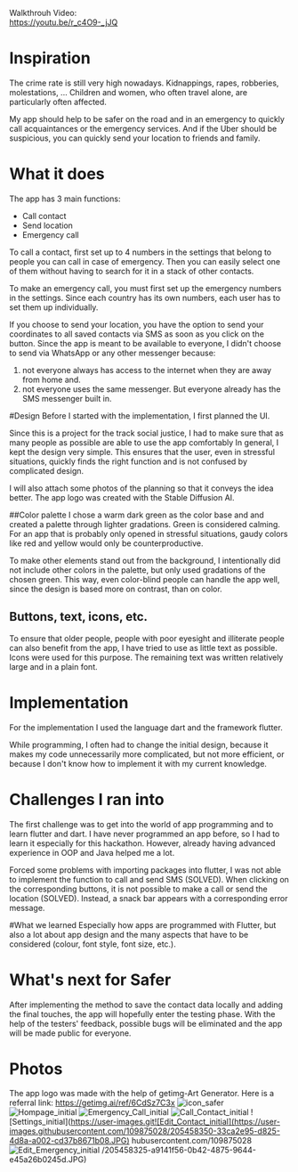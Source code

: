 Walkthrouh Video:  
https://youtu.be/r_c4O9-_jJQ

# Inspiration
The crime rate is still very high nowadays. Kidnappings, rapes, robberies, molestations, ...
Children and women, who often travel alone, are particularly often affected.

My app should help to be safer on the road and in an emergency to quickly call acquaintances or the emergency services. 
And if the Uber should be suspicious, you can quickly send your location to friends and family.

# What it does
The app has 3 main functions:
- Call contact
- Send location
- Emergency call

To call a contact, first set up to 4 numbers in the settings that belong to people you can call in case of emergency. Then you can easily select one of them without having to search for it in a stack of other contacts.

To make an emergency call, you must first set up the emergency numbers in the settings. Since each country has its own numbers, each user has to set them up individually.

If you choose to send your location, you have the option to send your coordinates to all saved contacts via SMS as soon as you click on the button. Since the app is meant to be available to everyone, I didn't choose to send via WhatsApp or any other messenger because:
1. not everyone always has access to the internet when they are away from home and.
2. not everyone uses the same messenger. But everyone already has the SMS messenger built in.

#Design
Before I started with the implementation, I first planned the UI.

Since this is a project for the track social justice, I had to make sure that as many people as possible are able to use the app comfortably
In general, I kept the design very simple. This ensures that the user, even in stressful situations, quickly finds the right function and is not confused by complicated design.

I will also attach some photos of the planning so that it conveys the idea better.
The app logo was created with the Stable Diffusion AI.

##Color palette
I chose a warm dark green as the color base and and created a palette through lighter gradations. 
Green is considered calming. For an app that is probably only opened in stressful situations, gaudy colors like red and yellow would only be counterproductive.

To make other elements stand out from the background, I intentionally did not include other colors in the palette, but only used gradations of the chosen green. This way, even color-blind people can handle the app well, since the design is based more on contrast, than on color.

## Buttons, text, icons, etc.

To ensure that older people, people with poor eyesight and illiterate people can also benefit from the app, I have tried to use as little text as possible. Icons were used for this purpose. The remaining text was written relatively large and in a plain font.

# Implementation
For the implementation I used the language dart and the framework flutter.

While programming, I often had to change the initial design, because it makes my code unnecessarily more complicated, but not more efficient, or because I don't know how to implement it with my current knowledge.

# Challenges I ran into
The first challenge was to get into the world of app programming and to learn flutter and dart. 
I have never programmed an app before, so I had to learn it especially for this hackathon.
However, already having advanced experience in OOP and Java helped me a lot.

Forced some problems with importing packages into flutter, I was not able to implement the function to call and send SMS (SOLVED). When clicking on the corresponding buttons, it is not possible to make a call or send the location (SOLVED).
Instead, a snack bar appears with a corresponding error message.

#What we learned
Especially how apps are programmed with Flutter, but also a lot about app design and the many aspects that have to be considered (colour, font style, font size, etc.).

# What's next for Safer
After implementing the method to save the contact data locally and adding the final touches, the app will hopefully enter the testing phase. With the help of the testers' feedback, possible bugs will be eliminated and the app will be made public for everyone.

# Photos
The app logo was made with the help of getimg-Art Generator. Here is a referral link: https://getimg.ai/ref/6CdSz7C3x
![icon_safer](https://user-images.githubusercontent.com/109875028/205458295-5ac5810d-a513-4d29-9dc9-b0bcf4d06e02.png)
![Hompage_initial](https://user-images.githubusercontent.com/109875028/205458312-ab8151ff-1ba9-4f55-89d8-3cd7589581e7.JPG)
![Emergency_Call_initial](https://user-images.githubusercontent.com/109875028/205458332-47d15936-6a62-4630-a0bb-89e97df5b4e9.JPG)
![Call_Contact_initial](https://user-images.githubusercontent.com/109875028/205458341-3ebd0375-ab35-4e54-bb90-af4eccc9f9c9.JPG)
![Settings_initial](https://user-images.git![Edit_Contact_initial](https://user-images.githubusercontent.com/109875028/205458350-33ca2e95-d825-4d8a-a002-cd37b8671b08.JPG)
hubusercontent.com/109875028![Edit_Emergency_initial](https://user-images.githubusercontent.com/109875028/205458352-30d514c1-6c9b-47b8-9d17-90815fa64a4b.JPG)
/205458325-a9141f56-0b42-4875-9644-e45a26b0245d.JPG)





